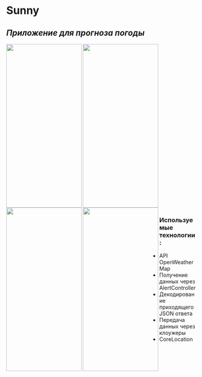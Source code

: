 # Sunny

## _Приложение для прогноза погоды_  

<p>
<img align="left" width="200" height="433" src="https://user-images.githubusercontent.com/73827426/174478428-1235d4e8-81bd-48b4-bab4-57404cfe1087.png">
    <img align="center" width="200" height="433" src="https://user-images.githubusercontent.com/73827426/174478432-9077efcd-bfb0-4282-ae44-db6e8b1c0816.png"> 
    <img align="left" width="200" height="433" src="https://user-images.githubusercontent.com/73827426/174478443-5852d537-97d4-4ae9-9212-43b6d05195ac.png">
    <img align="left" width="200" height="433" src="https://user-images.githubusercontent.com/73827426/174478446-d5f3b2c4-75bd-43a9-8efb-4a23c7d7c794.png">
</p>

<p>
    
### Используемые технологии:  
  
- API OpenWeatherMap
- Получение данных через AlertController
- Декодирование приходящего JSON ответа
- Передача данных через клоужеры
- CoreLocation
</p>
